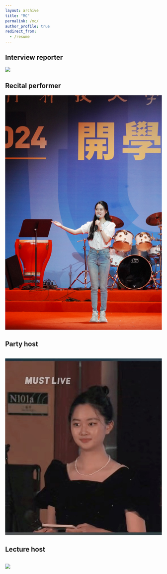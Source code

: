 ```yaml
---
layout: archive
title: "MC"
permalink: /mc/
author_profile: true
redirect_from:
  - /resume
---
```



Interview reporter
---
<img src='[https://github.com/ShijiaHuang0304/ShijiaHuang.github.io/blob/master/images/mstile-144x144.png](https://github.com/ShijiaHuang0304/ShijiaHuang.github.io/blob/master/images/interview%20reporter.png)'>

Recital performer
---
<img src='/images/recital performer.png'>

Party host
---
<br/><img src='/images/Party host.png'>

Lecture host
---
<br/><img src='/images/Lecture host.png'>


